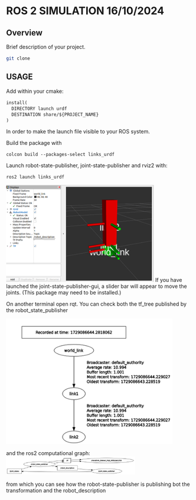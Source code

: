 # ROS 2 SIMULATION 16/10/2024

## Overview
Brief description of your project.
```bash
git clone 
```

## USAGE
Add within your cmake:
```
install(
  DIRECTORY launch urdf
  DESTINATION share/${PROJECT_NAME}
)
```

In order to make the launch file visible to your ROS system.

Build the package with
```
colcon build --packages-select links_urdf
```

Launch robot-state-publisher, joint-state-publisher and rviz2 with:
```
ros2 launch links_urdf
```

<img src="images/rviz_1.png" alt="Description of the image" width="400"/>
If you have launched the joint-state-publisher-gui, a slider bar will appear to move the joints. (This package may need to be installed.)

On another terminal open rqt. You can check both the tf_tree published by the robot_state_publisher 

<img src="images/tf_tree.png" alt="Description of the image" width="450"/>

and the ros2 computational graph:
<img src="images/graph.png" alt="Description of the image" width="350"/>

from which you can see how the robot-state-publisher is publishing bot the transformation and the robot_description


